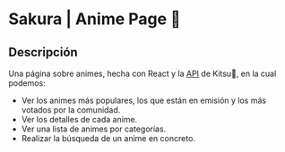 # Sakura | Anime Page 🌸

## Descripción

Una página sobre animes, hecha con React y la [API](https://kitsu.docs.apiary.io/#introduction/json:api) de Kitsu🦊, en la cual podemos:

- Ver los animes más populares, los que están en emisión y los más votados por la comunidad.
- Ver los detalles de cada anime.
- Ver una lista de animes por categorías.
- Realizar la búsqueda de un anime en concreto.


